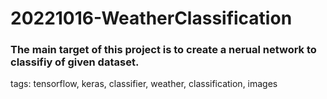 # 20221016-WeatherClassification

### The main target of this project is to create a nerual network to classifiy of given dataset.


tags: tensorflow, keras, classifier, weather, classification, images
